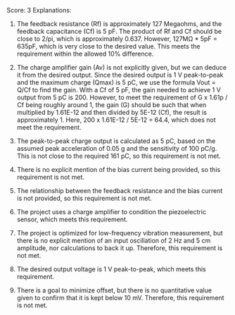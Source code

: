 Score: 3
Explanations: 
1. The feedback resistance (Rf) is approximately 127 Megaohms, and the feedback capacitance (Cf) is 5 pF. The product of Rf and Cf should be close to 2/pi, which is approximately 0.637. However, 127MΩ * 5pF = 635pF, which is very close to the desired value. This meets the requirement within the allowed 10% difference.

2. The charge amplifier gain (Av) is not explicitly given, but we can deduce it from the desired output. Since the desired output is 1 V peak-to-peak and the maximum charge (Qmax) is 5 pC, we use the formula Vout = Q/Cf to find the gain. With a Cf of 5 pF, the gain needed to achieve 1 V output from 5 pC is 200. However, to meet the requirement of G x 1.61p / Cf being roughly around 1, the gain (G) should be such that when multiplied by 1.61E-12 and then divided by 5E-12 (Cf), the result is approximately 1. Here, 200 x 1.61E-12 / 5E-12 = 64.4, which does not meet the requirement.

3. The peak-to-peak charge output is calculated as 5 pC, based on the assumed peak acceleration of 0.05 g and the sensitivity of 100 pC/g. This is not close to the required 161 pC, so this requirement is not met.

4. There is no explicit mention of the bias current being provided, so this requirement is not met.

5. The relationship between the feedback resistance and the bias current is not provided, so this requirement is not met.

6. The project uses a charge amplifier to condition the piezoelectric sensor, which meets this requirement.

7. The project is optimized for low-frequency vibration measurement, but there is no explicit mention of an input oscillation of 2 Hz and 5 cm amplitude, nor calculations to back it up. Therefore, this requirement is not met.

8. The desired output voltage is 1 V peak-to-peak, which meets this requirement.

9. There is a goal to minimize offset, but there is no quantitative value given to confirm that it is kept below 10 mV. Therefore, this requirement is not met.